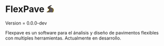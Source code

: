 # FlexPave ![flexpave](https://github.com/FreireAlexander/FlexPave/blob/master/assets/icons/FlexPave.png)

Version = 0.0.0-dev

Flexpave es un software para el ánalisis y diseño de pavimentos flexibles con multiples herramientas.
Actualmente en desarrollo.